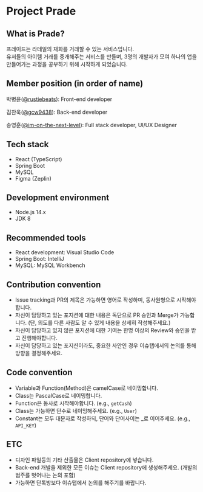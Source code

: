 # Project Prade


## What is Prade?
프레이드는 라테일의 재화를 거래할 수 있는 서비스입니다.<br />
유저들의 아이템 거래를 중개해주는 서비스를 만들며, 3명의 개발자가 모여 하나의 앱을 만들어가는 과정을 공부하기 위해 시작하게 되었습니다.


## Member position (in order of name)
박병윤([@rustiebeats](https://github.com/rustiebeats)): Front-end developer

김찬욱([@gcw9438](https://github.com/gcw9438)): Back-end developer

송영훈([@im-on-the-next-level](https://github.com/im-on-the-next-level)): Full stack developer, UI/UX Designer


## Tech stack
* React (TypeScript)
* Spring Boot
* MySQL
* Figma (Zeplin)

## Development environment
* Node.js 14.x
* JDK 8

## Recommended tools
* React development: Visual Studio Code
* Spring Boot: IntelliJ
* MySQL: MySQL Workbench

## Contribution convention
* Issue tracking과 PR의 제목은 가능하면 영어로 작성하며, 동사원형으로 시작해야합니다.
* 자신이 담당하고 있는 포지션에 대한 내용은 독단으로 PR 승인과 Merge가 가능합니다. (단, 의도를 다른 사람도 알 수 있게 내용을 상세히 작성해주세요.)
* 자신이 담당하고 있지 않은 포지션에 대한 기여는 한명 이상의 Review와 승인을 받고 진행해야합니다.
* 자신이 담당하고 있는 포지션이라도, 중요한 사안인 경우 이슈탭에서의 논의를 통해 방향을 결정해주세요.

## Code convention
* Variable과 Function(Method)은 camelCase로 네이밍합니다.
* Class는 PascalCase로 네이밍합니다.
* Function은 동사로 시작해야합니다. (e.g., `getCash`)
* Class는 가능하면 단수로 네이밍해주세요. (e.g., `User`)
* Constant는 모두 대문자로 작성하되, 단어와 단어사이는 _로 이어주세요. (e.g., `API_KEY`)

## ETC
* 디자인 파일등의 기타 산출물은 Client repository에 넣습니다.
* Back-end 개발을 제외한 모든 이슈는 Client repository에 생성해주세요. (개발의 범주를 벗어나는 논의 포함)
* 가능하면 단톡방보다 이슈탭에서 논의를 해주기를 바랍니다.
